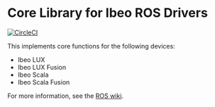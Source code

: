 # Core Library for Ibeo ROS Drivers #

[![CircleCI](https://circleci.com/gh/astuff/ibeo_core/tree/master.svg?style=svg)](https://circleci.com/gh/astuff/ibeo_core/tree/master)

This implements core functions for the following devices:

- Ibeo LUX
- Ibeo LUX Fusion
- Ibeo Scala
- Ibeo Scala Fusion

For more information, see the [ROS wiki](http://wiki.ros.org/ibeo_core).
